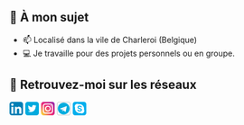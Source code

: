 ## 👨 À mon sujet

- 📫 Localisé dans la vile de Charleroi (Belgique)
- 💻 Je travaille pour des projets personnels ou en groupe.

## 🔗 Retrouvez-moi sur les réseaux
<img align="center" src="https://github.com/MarioC-IRL/MarioC-IRL/blob/main/img/Linkedin_x24.png"></img>
<img align="center" src="https://github.com/MarioC-IRL/MarioC-IRL/blob/main/img/Twitter_x24.png"></img>
<img align="center" src="https://github.com/MarioC-IRL/MarioC-IRL/blob/main/img/Instagram_x24.png"></img>
<img align="center" src="https://github.com/MarioC-IRL/MarioC-IRL/blob/main/img/Telegram_x24.png"></img>
<img align="center" src="https://github.com/MarioC-IRL/MarioC-IRL/blob/main/img/Skype_x24.png"></img>
